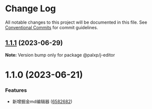 # Change Log

All notable changes to this project will be documented in this file.
See [Conventional Commits](https://conventionalcommits.org) for commit guidelines.

## [1.1.1](https://github.com/palxiao/front-end-arsenal/compare/@palxp/j-editor@1.1.0...@palxp/j-editor@1.1.1) (2023-06-29)

**Note:** Version bump only for package @palxp/j-editor





# 1.1.0 (2023-06-21)


### Features

* 新增掘金md编辑器 ([6582682](https://github.com/palxiao/front-end-arsenal/commit/658268208ecf6b1ac902bcd8e4f5b1ddc36bfc7a))
